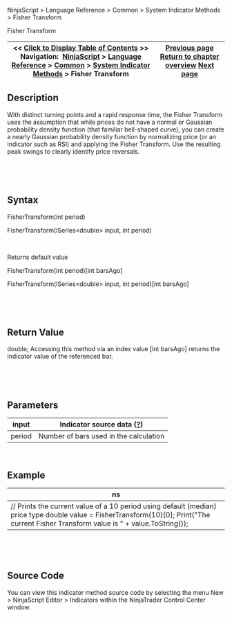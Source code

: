 ﻿


NinjaScript \> Language Reference \> Common \> System Indicator Methods \> Fisher Transform






















Fisher Transform







| \<\< [Click to Display Table of Contents](fisher_transform.md) \>\> **Navigation:**     [NinjaScript](ninjascript.md) \> [Language Reference](language_reference_wip.md) \> [Common](common.md) \> [System Indicator Methods](indicators.md) \> Fisher Transform | [Previous page](fibonacci_pivots.md) [Return to chapter overview](indicators.md) [Next page](forecast_oscillator_fosc.md) |
| --- | --- |











## Description


With distinct turning points and a rapid response time, the Fisher Transform uses the assumption that while prices do not have a normal or Gaussian probability density function (that familiar bell\-shaped curve), you can create a nearly Gaussian probability density function by normalizing price (or an indicator such as RSI) and applying the Fisher Transform. Use the resulting peak swings to clearly identify price reversals.


 


 


## Syntax


FisherTransform(int period)  

FisherTransform(ISeries\<double\> input, int period)


 


Returns default value  

FisherTransform(int period)\[int barsAgo]  

FisherTransform(ISeries\<double\> input, int period)\[int barsAgo]


 


 


## Return Value


double; Accessing this method via an index value \[int barsAgo] returns the indicator value of the referenced bar.


 


 


## Parameters




| input | Indicator source data ([?](valid_input_data_for_indicator.md)) |
| --- | --- |
| period | Number of bars used in the calculation |



 


## 


## Example




| ns |
| --- |
| // Prints the current value of a 10 period using default (median) price type double value \= FisherTransform(10)\[0]; Print("The current Fisher Transform value is " \+ value.ToString()); |



 


 


## Source Code


You can view this indicator method source code by selecting the menu New \> NinjaScript Editor \> Indicators within the NinjaTrader Control Center window.








